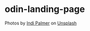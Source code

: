 # odin-landing-page

Photos by <a href="https://unsplash.com/@indipalmer?utm_source=unsplash&utm_medium=referral&utm_content=creditCopyText">Indi Palmer</a> on <a href="https://unsplash.com/s/photos/pug?utm_source=unsplash&utm_medium=referral&utm_content=creditCopyText">Unsplash</a>
  